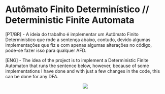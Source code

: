 # Autômato Finito Determinístico // Deterministic Finite Automata

[PT/BR] - A ideia do trabalho é implementar um Autômato Finito Determinístico que rode a sentença abaixo, contudo, devido algumas implementações que fiz e com apenas algumas alterações no código, pode-se fazer isso para qualquer AFD.

[ENG] - The idea of the project is to implement a Deterministic Finite Automaton that runs the sentence below, however, because of some implementations I have done and with just a few changes in the code, this can be done for any DFA.

<p align = "center">
  <img src ="https://user-images.githubusercontent.com/55493281/171748836-741392c4-107c-4516-8fed-7da12c36417b.png"/>
 </p>
